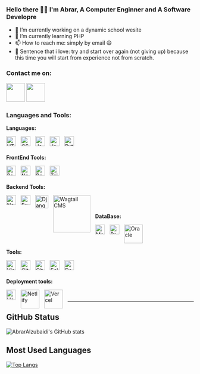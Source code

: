 ### Hello there 👋😊 I'm Abrar, A Computer Enginner and A Software Developre


- 🔭 I’m currently working on a dynamic school wesite 
- 🌱 I’m currently learning PHP
- 📫 How to reach me: simply by email 😄
- 💙 Sentence that i love: try and start over again (not giving up) because this time you will start from experience not from scratch.

### Contact me on:
<a href='https://www.linkedin.com/in/abrar-alzobaide'><img src="https://raw.githubusercontent.com/FortAwesome/Font-Awesome/6.x/svgs/brands/linkedin.svg" width="50" height="50"></a>
<a href='https://www.gmail.com/'><img src="https://cdn-icons-png.flaticon.com/128/732/732026.png" width="50" height="50"></a>

### Languages and Tools:
**Languages:**  

<img align="left" alt="HTML5" width="26px" src="https://cdn.jsdelivr.net/gh/devicons/devicon/icons/html5/html5-original.svg" style="padding-right:10px;" />
<img align="left" alt="CSS3" width="26px" src="https://cdn.jsdelivr.net/gh/devicons/devicon/icons/css3/css3-original.svg" style="padding-right:10px;" />
<img align="left" alt="JavaScript" width="26px" src="https://cdn.jsdelivr.net/gh/devicons/devicon/icons/javascript/javascript-original.svg" style="padding-right:10px;" />
<img align="left" alt="Java" width="26px" src="https://cdn-icons-png.flaticon.com/128/5968/5968282.png" style="padding-right:10px;" />
<img align="left" alt="Python" width="26px" src="https://cdn-icons.flaticon.com/png/128/3098/premium/3098090.png?token=exp=1650543207~hmac=e4482d11912b6aa1a5fd976494bad566" style="padding-right:10px;" />

<br />
<br />

**FrontEnd Tools:** 

<img align="left" alt="React" width="26px" src="https://cdn.jsdelivr.net/gh/devicons/devicon/icons/react/react-original.svg" style="padding-right:10px;" />
<img align="left" alt="NextJs" width="26px" src="https://www.pngrepo.com/png/342062/512/next-js.png" style="padding-right:10px;" />
<img align="left" alt="Bootstrap" width="26px" src="https://cdn-icons-png.flaticon.com/128/5968/5968672.png" style="padding-right:10px;" />
<img align="left" alt="Tailwind" width="26px" src="https://bourhaouta.gallerycdn.vsassets.io/extensions/bourhaouta/tailwindshades/0.0.5/1592520164095/Microsoft.VisualStudio.Services.Icons.Default" style="padding-right:10px;" />

<br />
<br />

**Backend Tools:** 

<img align="left" alt="Node.js" width="26px" src="https://cdn.jsdelivr.net/gh/devicons/devicon/icons/nodejs/nodejs-original.svg" style="padding-right:10px;" />
<img align="left" alt="Express.js" width="26px" src="https://uxwing.com/wp-content/themes/uxwing/download/10-brands-and-social-media/expressjs.png" style="padding-right:10px;" />
<img align="left" alt="Django" width="35px" src="https://juststickers.in/wp-content/uploads/2019/07/django-shapecut.png" style="padding-right:10px;" />
<img align="left" alt="Wagtail CMS" width="100px" src="https://wirebox.co.uk/wp-content/uploads/2019/10/wagtail-cms.png" style="padding-right:10px;" />


<br/>
<br/>

**DataBase:**

<img align="left" alt="MongoDB" width="26px" src="https://cdn.jsdelivr.net/gh/devicons/devicon/icons/mongodb/mongodb-original.svg" style="padding-right:10px;" />
<img align="left" alt="Postgresql" width="26px" src="https://cdn-icons-png.flaticon.com/128/5968/5968342.png" style="padding-right:10px;" />
<img align="left" alt="Oracle" width="50px" src="https://cdn-icons-png.flaticon.com/128/5969/5969170.png" style="padding-right:10px;" />

<br/>
<br/>
<br/>

**Tools:**

<img align="left" alt="Visual Studio Code" width="26px" src="https://cdn.jsdelivr.net/gh/devicons/devicon/icons/vscode/vscode-original.svg" style="padding-right:10px;" />
<img align="left" alt="Git" width="26px" src="https://cdn.jsdelivr.net/gh/devicons/devicon/icons/git/git-original.svg" style="padding-right:10px;" />
<img align="left" alt="GitHub" width="26px" src="https://user-images.githubusercontent.com/3369400/139447912-e0f43f33-6d9f-45f8-be46-2df5bbc91289.png" style="padding-right:10px;" />
<img align="left" alt="Eclipse" width="26px" src="https://user-images.githubusercontent.com/11943860/46922575-7017cf80-cfe1-11e8-845a-0cd198fb546c.png" style="padding-right:10px;" />
<img align="left" alt="Docker" width="26px" src="https://cdn-icons-png.flaticon.com/128/5969/5969059.png" style="padding-right:10px;" />


<br/>
<br/>

**Deployment tools:**

<img align="left" alt="Heroku" width="26px" src="https://cdn-icons-png.flaticon.com/128/873/873120.png" style="padding-right:10px;" />
<img align="left" alt="Netlify" width="50px" src="https://th.bing.com/th/id/OIP.FlVn6pp_GJXomBu2KaTYGwHaDt?pid=ImgDet&rs=1" style="padding-right:10px;" />
<img align="left" alt="Vercel" width="50px" src="https://logovtor.com/wp-content/uploads/2020/10/vercel-inc-logo-vector-xs.png" style="padding-right:10px;" />

<br/>

---

## GitHub Status
![AbrarAlzubaidi's GitHub stats](https://github-readme-stats.vercel.app/api?username=AbrarAlzubaidi&show_icons=true&theme=gotham)

## Most Used Languages
[![Top Langs](https://github-readme-stats.vercel.app/api/top-langs/?username=AbrarAlzubaidi&layout=compact)](https://github.com/anuraghazra/github-readme-stats)
